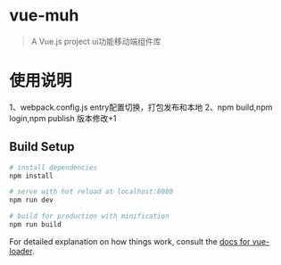 # vue-muh

> A Vue.js project  ui功能移动端组件库

# 使用说明
1、webpack.config.js
entry配置切换，打包发布和本地
2、npm build,npm login,npm publish
版本修改+1
  

## Build Setup

``` bash
# install dependencies
npm install

# serve with hot reload at localhost:8080
npm run dev

# build for production with minification
npm run build
```

For detailed explanation on how things work, consult the [docs for vue-loader](http://vuejs.github.io/vue-loader).
